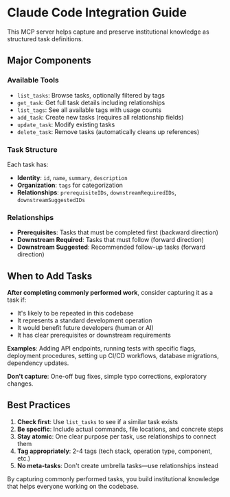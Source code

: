 # Claude Code Integration Guide

This MCP server helps capture and preserve institutional knowledge as structured task definitions.

## Major Components

### Available Tools
- `list_tasks`: Browse tasks, optionally filtered by tags
- `get_task`: Get full task details including relationships
- `list_tags`: See all available tags with usage counts
- `add_task`: Create new tasks (requires all relationship fields)
- `update_task`: Modify existing tasks
- `delete_task`: Remove tasks (automatically cleans up references)

### Task Structure
Each task has:
- **Identity**: `id`, `name`, `summary`, `description`
- **Organization**: `tags` for categorization
- **Relationships**: `prerequisiteIDs`, `downstreamRequiredIDs`, `downstreamSuggestedIDs`

### Relationships
- **Prerequisites**: Tasks that must be completed first (backward direction)
- **Downstream Required**: Tasks that must follow (forward direction)
- **Downstream Suggested**: Recommended follow-up tasks (forward direction)

## When to Add Tasks

**After completing commonly performed work**, consider capturing it as a task if:
- It's likely to be repeated in this codebase
- It represents a standard development operation
- It would benefit future developers (human or AI)
- It has clear prerequisites or downstream requirements

**Examples**: Adding API endpoints, running tests with specific flags, deployment procedures, setting up CI/CD workflows, database migrations, dependency updates.

**Don't capture**: One-off bug fixes, simple typo corrections, exploratory changes.

## Best Practices

1. **Check first**: Use `list_tasks` to see if a similar task exists
2. **Be specific**: Include actual commands, file locations, and concrete steps
3. **Stay atomic**: One clear purpose per task, use relationships to connect them
4. **Tag appropriately**: 2-4 tags (tech stack, operation type, component, etc.)
5. **No meta-tasks**: Don't create umbrella tasks—use relationships instead

By capturing commonly performed tasks, you build institutional knowledge that helps everyone working on the codebase.
